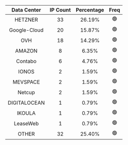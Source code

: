 | Data Center | IP Count | Percentage | Freq |
|:------------:|:--------:|:-----------:|:-----:|
| HETZNER | 33 | 26.19% | 🟢 |
| Google-Cloud | 20 | 15.87% | 🟢 |
| OVH | 18 | 14.29% | 🟢 |
| AMAZON | 8 | 6.35% | 🟢 |
| Contabo | 6 | 4.76% | 🟢 |
| IONOS | 2 | 1.59% | 🟢 |
| MEVSPACE | 2 | 1.59% | 🟢 |
| Netcup | 2 | 1.59% | 🟢 |
| DIGITALOCEAN | 1 | 0.79% | 🟢 |
| IKOULA | 1 | 0.79% | 🟢 |
| LeaseWeb | 1 | 0.79% | 🟢 |
| OTHER | 32 | 25.40% | 🟢 |